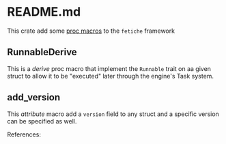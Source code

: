 # README.md

This crate add some [proc macros] to the `fetiche` framework

## RunnableDerive

This is a *derive* proc macro that implement the `Runnable` trait on aa given struct to allow it to be "executed" later
through the engine's Task system.

## add_version

This *attribute* macro add a `version` field to any struct and a specific version can be specified as well.

References:

[proc macros]: https://doc.rust-lang.org/reference/procedural-macros.html
